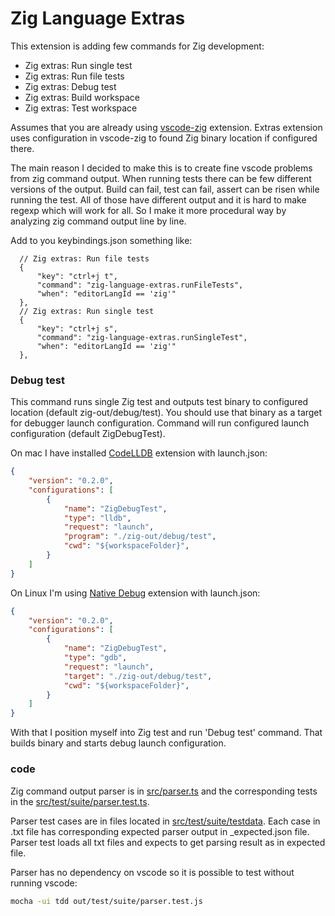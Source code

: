 # Zig Language Extras 

This extension is adding few commands for Zig development:
  * Zig extras: Run single test
  * Zig extras: Run file tests
  * Zig extras: Debug test
  * Zig extras: Build workspace
  * Zig extras: Test workspace

Assumes that you are already using
[vscode-zig](https://github.com/ziglang/vscode-zig) extension. Extras extension uses
configuration in vscode-zig to found Zig binary location if configured there.

The main reason I decided to make this is to create fine vscode problems from
zig command output. When running tests there can be few different versions of
the output. Build can fail, test can fail, assert can be risen while running the
test. All of those have different output and it is hard to make regexp which
will work for all. So I make it more procedural way by analyzing zig command
output line by line. 


Add to you keybindings.json something like:
  ```jsonc
    // Zig extras: Run file tests
    {
        "key": "ctrl+j t",
        "command": "zig-language-extras.runFileTests",
        "when": "editorLangId == 'zig'"
    },
    // Zig extras: Run single test
    {
        "key": "ctrl+j s",
        "command": "zig-language-extras.runSingleTest",
        "when": "editorLangId == 'zig'"
    },
  ```

### Debug test

This command runs single Zig test and outputs test binary to configured location
(default zig-out/debug/test). You should use that binary as a target for
debugger launch configuration. Command will run configured launch configuration
(default ZigDebugTest).

On mac I have installed [CodeLLDB](https://marketplace.visualstudio.com/items?itemName=vadimcn.vscode-lldb)
extension with launch.json:
```json
{
    "version": "0.2.0",
    "configurations": [
        {
            "name": "ZigDebugTest",
            "type": "lldb",
            "request": "launch",
            "program": "./zig-out/debug/test",
            "cwd": "${workspaceFolder}",
        }
    ]
}
```
On Linux I'm using [Native Debug](https://marketplace.visualstudio.com/items?itemName=webfreak.debug) extension with launch.json:
```json
{
    "version": "0.2.0",
    "configurations": [
        {
            "name": "ZigDebugTest",
            "type": "gdb",
            "request": "launch",
            "target": "./zig-out/debug/test",
            "cwd": "${workspaceFolder}",
        }
    ]
}
```


With that I position myself into Zig test and run 'Debug test' command. That
builds binary and starts debug launch configuration.


### code


Zig command output parser is in [src/parser.ts](src/parser.ts) and the
corresponding tests in the [src/test/suite/parser.test.ts](src/test/suite/parser.test.ts).

Parser test cases are in files located in
[src/test/suite/testdata](src/test/suite/testdata]). Each case in .txt file has
corresponding expected parser output in _expected.json file. Parser test loads
all txt files and expects to get parsing result as in expected file.

Parser has no dependency on vscode so it is possible to test without running vscode:
```sh
mocha -ui tdd out/test/suite/parser.test.js
```

<!--
  ### Notes to myself
  [vscode extensions docs](https://code.visualstudio.com/api/get-started/extension-anatomy)   
  [extension samples](https://github.com/microsoft/vscode-extension-samples/tree/main)  
  [publishing extension](https://code.visualstudio.com/api/working-with-extensions/publishing-extension)  
-->